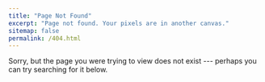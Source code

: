 ```yaml
---
title: "Page Not Found"
excerpt: "Page not found. Your pixels are in another canvas."
sitemap: false
permalink: /404.html
---
```


Sorry, but the page you were trying to view does not exist --- perhaps you can try searching for it below.

<script>
  var GOOG_FIXURL_LANG = 'en';
  var GOOG_FIXURL_SITE = '{{ site.url | relative_url }}'
</script>
<script src="https://linkhelp.clients.google.com/tbproxy/lh/wm/fixurl.js">
</script>

